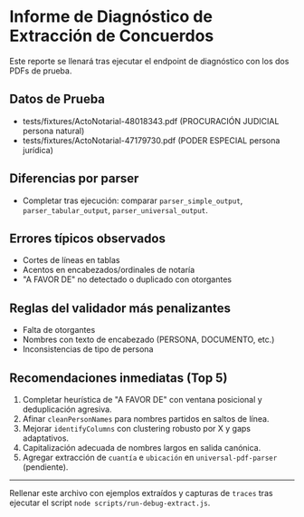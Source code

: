 # Informe de Diagnóstico de Extracción de Concuerdos

Este reporte se llenará tras ejecutar el endpoint de diagnóstico con los dos PDFs de prueba.

## Datos de Prueba

- tests/fixtures/ActoNotarial-48018343.pdf (PROCURACIÓN JUDICIAL persona natural)
- tests/fixtures/ActoNotarial-47179730.pdf (PODER ESPECIAL persona jurídica)

## Diferencias por parser

- Completar tras ejecución: comparar `parser_simple_output`, `parser_tabular_output`, `parser_universal_output`.

## Errores típicos observados

- Cortes de líneas en tablas
- Acentos en encabezados/ordinales de notaría
- "A FAVOR DE" no detectado o duplicado con otorgantes

## Reglas del validador más penalizantes

- Falta de otorgantes
- Nombres con texto de encabezado (PERSONA, DOCUMENTO, etc.)
- Inconsistencias de tipo de persona

## Recomendaciones inmediatas (Top 5)

1. Completar heurística de "A FAVOR DE" con ventana posicional y deduplicación agresiva.
2. Afinar `cleanPersonNames` para nombres partidos en saltos de línea.
3. Mejorar `identifyColumns` con clustering robusto por X y gaps adaptativos.
4. Capitalización adecuada de nombres largos en salida canónica.
5. Agregar extracción de `cuantía` e `ubicación` en `universal-pdf-parser` (pendiente).

---

Rellenar este archivo con ejemplos extraídos y capturas de `traces` tras ejecutar el script `node scripts/run-debug-extract.js`.
